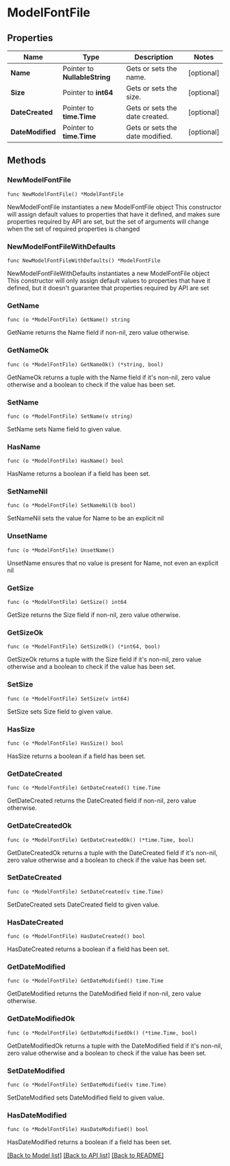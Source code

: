 # ModelFontFile

## Properties

Name | Type | Description | Notes
------------ | ------------- | ------------- | -------------
**Name** | Pointer to **NullableString** | Gets or sets the name. | [optional] 
**Size** | Pointer to **int64** | Gets or sets the size. | [optional] 
**DateCreated** | Pointer to **time.Time** | Gets or sets the date created. | [optional] 
**DateModified** | Pointer to **time.Time** | Gets or sets the date modified. | [optional] 

## Methods

### NewModelFontFile

`func NewModelFontFile() *ModelFontFile`

NewModelFontFile instantiates a new ModelFontFile object
This constructor will assign default values to properties that have it defined,
and makes sure properties required by API are set, but the set of arguments
will change when the set of required properties is changed

### NewModelFontFileWithDefaults

`func NewModelFontFileWithDefaults() *ModelFontFile`

NewModelFontFileWithDefaults instantiates a new ModelFontFile object
This constructor will only assign default values to properties that have it defined,
but it doesn't guarantee that properties required by API are set

### GetName

`func (o *ModelFontFile) GetName() string`

GetName returns the Name field if non-nil, zero value otherwise.

### GetNameOk

`func (o *ModelFontFile) GetNameOk() (*string, bool)`

GetNameOk returns a tuple with the Name field if it's non-nil, zero value otherwise
and a boolean to check if the value has been set.

### SetName

`func (o *ModelFontFile) SetName(v string)`

SetName sets Name field to given value.

### HasName

`func (o *ModelFontFile) HasName() bool`

HasName returns a boolean if a field has been set.

### SetNameNil

`func (o *ModelFontFile) SetNameNil(b bool)`

 SetNameNil sets the value for Name to be an explicit nil

### UnsetName
`func (o *ModelFontFile) UnsetName()`

UnsetName ensures that no value is present for Name, not even an explicit nil
### GetSize

`func (o *ModelFontFile) GetSize() int64`

GetSize returns the Size field if non-nil, zero value otherwise.

### GetSizeOk

`func (o *ModelFontFile) GetSizeOk() (*int64, bool)`

GetSizeOk returns a tuple with the Size field if it's non-nil, zero value otherwise
and a boolean to check if the value has been set.

### SetSize

`func (o *ModelFontFile) SetSize(v int64)`

SetSize sets Size field to given value.

### HasSize

`func (o *ModelFontFile) HasSize() bool`

HasSize returns a boolean if a field has been set.

### GetDateCreated

`func (o *ModelFontFile) GetDateCreated() time.Time`

GetDateCreated returns the DateCreated field if non-nil, zero value otherwise.

### GetDateCreatedOk

`func (o *ModelFontFile) GetDateCreatedOk() (*time.Time, bool)`

GetDateCreatedOk returns a tuple with the DateCreated field if it's non-nil, zero value otherwise
and a boolean to check if the value has been set.

### SetDateCreated

`func (o *ModelFontFile) SetDateCreated(v time.Time)`

SetDateCreated sets DateCreated field to given value.

### HasDateCreated

`func (o *ModelFontFile) HasDateCreated() bool`

HasDateCreated returns a boolean if a field has been set.

### GetDateModified

`func (o *ModelFontFile) GetDateModified() time.Time`

GetDateModified returns the DateModified field if non-nil, zero value otherwise.

### GetDateModifiedOk

`func (o *ModelFontFile) GetDateModifiedOk() (*time.Time, bool)`

GetDateModifiedOk returns a tuple with the DateModified field if it's non-nil, zero value otherwise
and a boolean to check if the value has been set.

### SetDateModified

`func (o *ModelFontFile) SetDateModified(v time.Time)`

SetDateModified sets DateModified field to given value.

### HasDateModified

`func (o *ModelFontFile) HasDateModified() bool`

HasDateModified returns a boolean if a field has been set.


[[Back to Model list]](../README.md#documentation-for-models) [[Back to API list]](../README.md#documentation-for-api-endpoints) [[Back to README]](../README.md)


